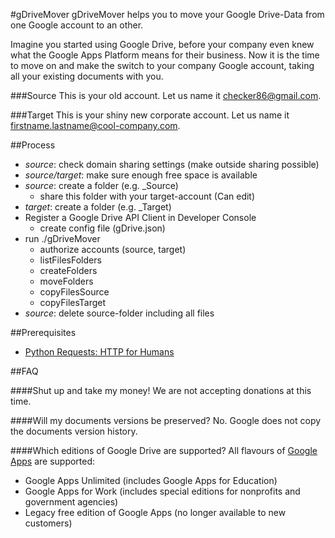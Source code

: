 #gDriveMover
gDriveMover helps you to move your Google Drive-Data from one Google account to an other.

Imagine you started using Google Drive, before your company even knew what the Google Apps Platform means for their business.
Now it is the time to move on and make the switch to your company Google account, taking all your existing documents with you.

###Source
This is your old account. Let us name it <checker86@gmail.com>.

###Target
This is your shiny new corporate account. Let us name it <firstname.lastname@cool-company.com>.

##Process
* _source_: check domain sharing settings (make outside sharing possible)
* _source/target_: make sure enough free space is available
* _source_: create a folder (e.g. _Source)
	* share this folder with your target-account (Can edit)
* _target_: create a folder (e.g. _Target)
* Register a Google Drive API Client in Developer Console
	* create config file (gDrive.json)
* run ./gDriveMover
	* authorize accounts (source, target)
	* listFilesFolders
	* createFolders
	* moveFolders
	* copyFilesSource
	* copyFilesTarget
* _source_: delete source-folder including all files

##Prerequisites
* [Python Requests: HTTP for Humans](http://docs.python-requests.org/en/latest/user/install/#install)

##FAQ

####Shut up and take my money!
We are not accepting donations at this time.

####Will my documents versions be preserved?
No. Google does not copy the documents version history.

####Which editions of Google Drive are supported?
All flavours of [Google Apps](https://support.google.com/a/answer/175121) are supported:

* Google Apps Unlimited (includes Google Apps for Education)
* Google Apps for Work (includes special editions for nonprofits and government agencies)
* Legacy free edition of Google Apps (no longer available to new customers)
